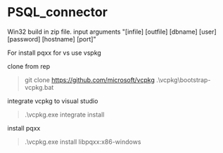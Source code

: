 # PSQL_connector

Win32 build in zip file.
input arguments "[infile] [outfile] [dbname] [user] [password] [hostname] [port]" 


For install pqxx for vs use vspkg

clone from rep
> git clone https://github.com/microsoft/vcpkg
> .\vcpkg\bootstrap-vcpkg.bat


integrate vcpkg to visual studio 
> .\vcpkg.exe integrate install

install pqxx
> .\vcpkg.exe install libpqxx:x86-windows

